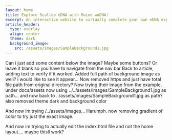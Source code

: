 ```yaml
---
layout: home
title: Explore Scallop eDNA with Maine woDNA!
excerpt: An interactive website to virtually complete your own eDNA experiment!
article_header:
  type: overlay
  align: center
  theme: dark
  background_image:
    src: /assets/images/SampleBackground1.jpg
---
```


Can i just add some content below the image? Maybe some buttons? Or leave it blank so you have to navigate from the nav bar
Back to article, adding text to verify if it worked. Added full path of background image as well? i would like to see it appear...
Now removed https and just have total file path from original directory? Now trying their image from the example, under docs/assets
now using ../../assets/images/SampleBackground1.jpg as path... and now back to ../assets/images/SampleBackground1.jpg as path? also removed theme dark and background color

And now im trying /../assets/images... Harumph. now removing gradient of color to try just the exact image. 


And now im trying to actually edit the index.html file and not the home layout.... maybe thisll work?